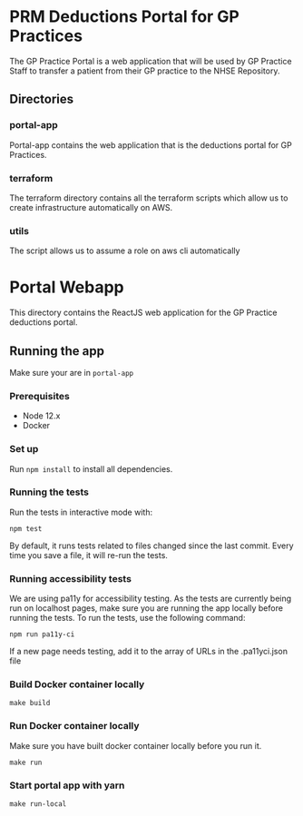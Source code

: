 # PRM Deductions Portal for GP Practices

The GP Practice Portal is a web application that will be used by GP Practice Staff to transfer a patient from their GP practice to the NHSE Repository.

## Directories

### portal-app
Portal-app contains the web application that is the deductions portal for GP Practices. 

### terraform

The terraform directory contains all the terraform scripts which allow us to create infrastructure automatically on AWS.

### utils

The script allows us to assume a role on aws cli automatically

# Portal Webapp

This directory contains the ReactJS web application for the GP Practice deductions portal.

## Running the app

Make sure your are in `portal-app` 

### Prerequisites

* Node 12.x
* Docker

### Set up

Run `npm install` to install all dependencies.

### Running the tests

Run the tests in interactive mode with:

`npm test`

By default, it runs tests related to files changed since the last commit. Every time you save a file, it will re-run 
the tests.

### Running accessibility tests

We are using pa11y for accessibility testing. 
As the tests are currently being run on localhost pages, make sure you are running the app locally before running the tests. 
To run the tests, use the following command:

`npm run pa11y-ci`

If a new page needs testing, add it to the array of URLs in the .pa11yci.json file

### Build Docker container locally

`make build`

### Run Docker container locally

Make sure you have built docker container locally before you run it.

`make run`

### Start portal app with yarn

`make run-local`

